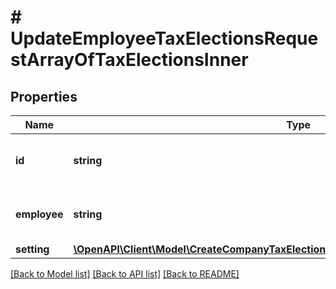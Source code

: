 # # UpdateEmployeeTaxElectionsRequestArrayOfTaxElectionsInner

## Properties

Name | Type | Description | Notes
------------ | ------------- | ------------- | -------------
**id** | **string** | Unique identifier for the Tax Election. |
**employee** | **string** | Unique identifier for the Employee. |
**setting** | [**\OpenAPI\Client\Model\CreateCompanyTaxElectionsRequestListOfTaxElectionsInnerSetting**](CreateCompanyTaxElectionsRequestListOfTaxElectionsInnerSetting.md) |  | [optional]

[[Back to Model list]](../../README.md#models) [[Back to API list]](../../README.md#endpoints) [[Back to README]](../../README.md)
